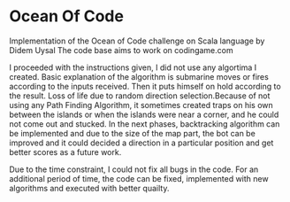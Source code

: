 # Ocean Of Code
Implementation of the Ocean of Code challenge on Scala language by Didem Uysal
The code base aims to work on codingame.com

I proceeded with the instructions given, I did not use any algortima I created. Basic explanation of the algorithm is submarine moves or fires according to the inputs received. Then it puts himself on hold according to the result. Loss of life due to random direction selection.Because of not using any Path Finding Algorithm, it sometimes created traps on his own between the islands or when the islands were near a corner, and he could not come out and stucked. In the next phases, backtracking algorithm can be implemented and due to the size of the map part, the bot can be improved and it could decided a direction in a particular position and get better scores as a future work.

Due to the time constraint, I could not fix all bugs in the code. For an additional period of time, the code can be fixed, implemented with new algorithms and executed with better quailty.
